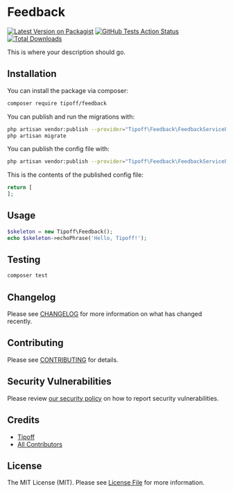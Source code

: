 # Feedback

[![Latest Version on Packagist](https://img.shields.io/packagist/v/tipoff/feedback.svg?style=flat-square)](https://packagist.org/packages/tipoff/feedback)
[![GitHub Tests Action Status](https://img.shields.io/github/workflow/status/tipoff/feedback/run-tests?label=tests)](https://github.com/tipoff/feedback/actions?query=workflow%3ATests+branch%3Amaster)
[![Total Downloads](https://img.shields.io/packagist/dt/tipoff/feedback.svg?style=flat-square)](https://packagist.org/packages/tipoff/feedback)

This is where your description should go.

## Installation

You can install the package via composer:

```bash
composer require tipoff/feedback
```

You can publish and run the migrations with:

```bash
php artisan vendor:publish --provider="Tipoff\Feedback\FeedbackServiceProvider" --tag="migrations"
php artisan migrate
```

You can publish the config file with:
```bash
php artisan vendor:publish --provider="Tipoff\Feedback\FeedbackServiceProvider" --tag="config"
```

This is the contents of the published config file:

```php
return [
];
```

## Usage

```php
$skeleton = new Tipoff\Feedback();
echo $skeleton->echoPhrase('Hello, Tipoff!');
```

## Testing

```bash
composer test
```

## Changelog

Please see [CHANGELOG](CHANGELOG.md) for more information on what has changed recently.

## Contributing

Please see [CONTRIBUTING](.github/CONTRIBUTING.md) for details.

## Security Vulnerabilities

Please review [our security policy](../../security/policy) on how to report security vulnerabilities.

## Credits

- [Tipoff](https://github.com/tipoff)
- [All Contributors](../../contributors)

## License

The MIT License (MIT). Please see [License File](LICENSE.md) for more information.
